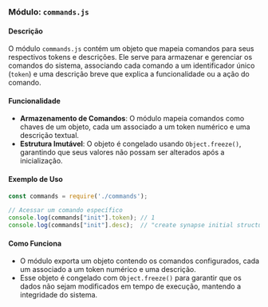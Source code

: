 ### Módulo: `commands.js`

#### Descrição

O módulo `commands.js` contém um objeto que mapeia comandos para seus respectivos tokens e descrições. Ele serve para armazenar e gerenciar os comandos do sistema, associando cada comando a um identificador único (`token`) e uma descrição breve que explica a funcionalidade ou a ação do comando.

#### Funcionalidade

- **Armazenamento de Comandos**: O módulo mapeia comandos como chaves de um objeto, cada um associado a um token numérico e uma descrição textual.
- **Estrutura Imutável**: O objeto é congelado usando `Object.freeze()`, garantindo que seus valores não possam ser alterados após a inicialização.

#### Exemplo de Uso

```js
const commands = require('./commands');

// Acessar um comando específico
console.log(commands["init"].token); // 1
console.log(commands["init"].desc);  // "create synapse initial structure"
```

#### Como Funciona

- O módulo exporta um objeto contendo os comandos configurados, cada um associado a um token numérico e uma descrição.
- Esse objeto é congelado com `Object.freeze()` para garantir que os dados não sejam modificados em tempo de execução, mantendo a integridade do sistema.
